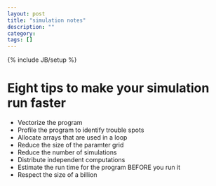 ```yaml
---
layout: post
title: "simulation notes"
description: ""
category: 
tags: []
---
```

{% include JB/setup %}

Eight tips to make your simulation run faster
==========

* Vectorize the program
* Profile the program to identify trouble spots
* Allocate arrays that are used in a loop
* Reduce the size of the paramter grid
* Reduce the number of simulations
* Distribute independent computations
* Estimate the run time for the program BEFORE you run it 
* Respect the size of a billion
